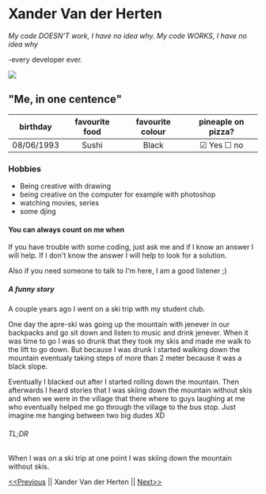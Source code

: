 # Xander Van der Herten

_My code DOESN’T work, I have no idea why. My code WORKS, I have no idea why_ 

-every developer ever.

![](IMG_0061.JPG)

## "Me, in one centence"

birthday   |    favourite food | favourite colour   |   pineaple on pizza?        |
:---------:|:-----------------:|:------------------:|:---------------------------:|
08/06/1993 | Sushi             |  Black             |   &#9745;  Yes  &#9744; no  |

### Hobbies
- Being creative with drawing 
- being creative on the computer for example with photoshop
- watching movies, series
- some djing

#### You can always count on me when
If you have trouble with some coding, just ask me and if I know an answer I will help.
If I don't know the answer I will help to look for a solution.

Also if you need someone to talk to I'm here, I am a good listener ;)

##### A funny story
A couple years ago I went on a ski trip with my student club.

One day the apre-ski was going up the mountain with jenever in our backpacks and go sit down and listen to music and drink jenever.
When it was time to go I was so drunk that they took my skis and made me walk to the lift to go down. But because I was drunk I started walking down the mountain
eventualy taking steps of more than 2 meter because it was a black slope.

Eventually I blacked out after I started rolling down the mountain.
Then afterwards I heard stories that I was skiing down the mountain without skis and when we were in the village that there where to guys
laughing at me who eventually helped me go through the village to the bus stop.
Just imagine me hanging between two big dudes XD

###### TL;DR
When I was on a ski trip at one point I was skiing down the mountain without skis.


[<<Previous][previous] || Xander Van der Herten || [Next>>][next]

[previous]: https://github.com/whitneyz/markdown-challenge
[next]: https://github.com/glezzz/markdown-challenge
